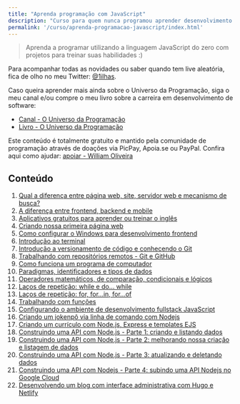 ```yaml
---
title: "Aprenda programação com JavaScript"
description: "Curso para quem nunca programou aprender desenvolvimento web com a linguagem de programação JavaScript"
permalink: '/curso/aprenda-programacao-javascript/index.html'
---
```

> Aprenda a programar utilizando a linguagem JavaScript do zero com projetos para treinar suas habilidades :) 

Para acompanhar todas as novidades ou saber quando tem live aleatória, fica de olho no meu Twitter: [@1ilhas](https://twitter.com/1ilhas).

Caso queira aprender mais ainda sobre o Universo da Programação, siga o meu canal e/ou compre o meu livro sobre a carreira em desenvolvimento de software:

- [Canal - O Universo da Programação](https://www.youtube.com/channel/UCWrqsnPLl6aRX0ECUmPaZEw)
- [Livro - O Universo da Programação](https://www.casadocodigo.com.br/products/livro-universo-programacao)

Este conteúdo é totalmente gratuito e mantido pela comunidade de programação através de doações via PicPay, Apoia.se ou PayPal. Confira aqui como ajudar: [apoiar - William Oliveira](/apoio-social)

## Conteúdo


1. [Qual a diferença entre página web, site, servidor web e mecanismo de busca?](https://developer.mozilla.org/pt-BR/docs/Learn/Common_questions/Pages_sites_servers_and_search_engines)
1. [A diferença entre frontend, backend e mobile](/posts/a-diferença-entre-frontend-backend-e-mobile/)
1. [Aplicativos gratuitos para aprender ou treinar o inglês](/posts/aplicativos-gratuitos-para-aprender-ou-treinar-o-inglês/)
1. [Criando nossa primeira página web](https://www.youtube.com/watch?v=jVsNAdk-4Ww&ab_channel=OUniversodaPrograma%C3%A7%C3%A3o)
1. [Como configurar o Windows para desenvolvimento frontend](/posts/como-configurar-o-windows-para-desenvolvimento-frontend/)
1. [Introdução ao terminal](/posts/introdução-ao-terminal/)
1. [Introdução a versionamento de código e conhecendo o Git](/posts/introdução-a-versionamento-de-código-e-conhecendo-o-git/)
1. [Trabalhando com repositórios remotos - Git e GitHub](/posts/trabalhando-com-repositórios-remotos-git-e-github/)
1. [Como funciona um programa de computador](/posts/como-funciona-um-programa-de-computador/)
1. [Paradigmas, identificadores e tipos de dados](/posts/paradigmas-identificadores-e-tipos-de-dados/)
1. [Operadores matemáticos, de comparação, condicionais e lógicos](/posts/operadores-matemáticos-de-comparação-condicionais-e-lógicos/)
1. [Laços de repetição: while e do... while](/posts/laços-de-repetição-while-e-do-while/)
1. [Laços de repetição: for, for...in, for...of](/posts/laços-de-repetição-for-for-in-for-of/)
1. [Trabalhando com funções](/posts/trabalhando-com-funções-em-javascript/)
1. [Configurando o ambiente de desenvolvimento fullstack JavaScript](/posts/configurando-o-ambiente-de-desenvolvimento-fullstack-javascript/)
1. [Criando um jokenpô via linha de comando com Nodejs](/posts/criando-um-jokenpô-via-linhha-de-comando-com-nodejs/)
1. [Criando um currículo com Node.js, Express e templates EJS](/posts/criando-um-currículo-com-node-js-express-e-templates-ejs/)
1. [Construindo uma API com Node.js - Parte 1: criando e listando dados](/posts/construindo-uma-api-com-node-js-parte-1-criando-e-listando-dados/)
1. [Construindo uma API com Node.js - Parte 2: melhorando nossa criação e listagem de dados](/posts/construindo-uma-api-com-node-js-parte-2-melhorando-nossa-criação-e-listagem-de-dados/)
1. [Construindo uma API com Node.js - Parte 3: atualizando e deletando dados](/posts/construindo-uma-api-com-node-js-parte-3-atualizando-e-deletando-dados/)
1. [Construindo uma API com Nodejs - Parte 4: subindo uma API Nodejs no Google Cloud](/posts/construindo-uma-api-com-nodejs-parte-4-subindo-uma-api-nodejs-no-google-cloud/)
1. [Desenvolvendo um blog com interface administrativa com Hugo e Netlify](/posts/desenvolvendo-um-blog-com-interface-administrativa-com-hugo-e-netlify/)